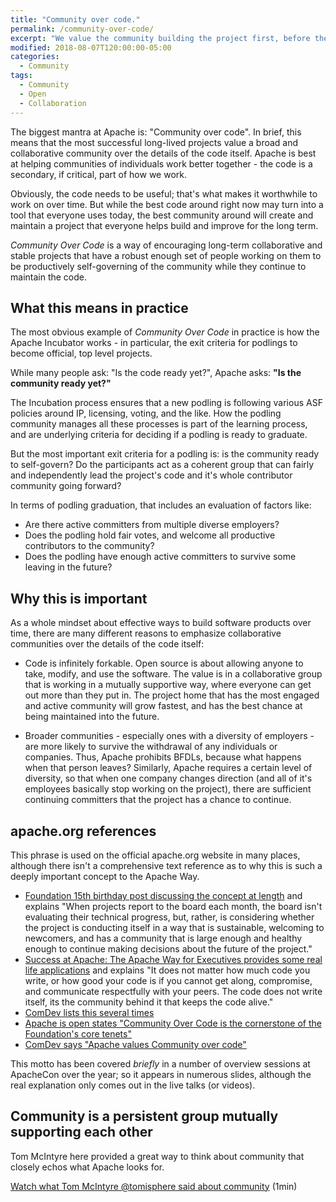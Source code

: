 ```yaml
---
title: "Community over code."
permalink: /community-over-code/
excerpt: "We value the community building the project first, before the code itself."
modified: 2018-08-07T120:00:00-05:00
categories:
  - Community
tags:
  - Community
  - Open
  - Collaboration
---
```


The biggest mantra at Apache is: "Community over code". In brief, this means that the most successful long-lived projects value a broad and collaborative community over the details of the code itself.  Apache is best at helping communities of individuals work better together - the code is a secondary, if critical, part of how we work.

Obviously, the code needs to be useful; that's what makes it worthwhile to work on over time. But while the best code around right now may turn into a tool that everyone uses today, the best community around will create and maintain a project that everyone helps build and improve for the long term.

_Community Over Code_ is a way of encouraging long-term collaborative and stable projects that have a robust enough set of people working on them to be productively self-governing of the community while they continue to maintain the code.

## What this means in practice

The most obvious example of _Community Over Code_ in practice is how the Apache Incubator works - in particular, the exit criteria for podlings to become official, top level projects.

While many people ask: "Is the code ready yet?", Apache asks: **"Is the community ready yet?"**

The Incubation process ensures that a new podling is following various ASF policies around IP, licensing, voting, and the like.  How the podling community manages all these processes is part of the learning process, and are underlying criteria for deciding if a podling is ready to graduate.

But the most important exit criteria for a podling is: is the community ready to self-govern?  Do the participants act as a coherent group that can fairly and independently lead the project's code and it's whole contributor community going forward?

In terms of podling graduation, that includes an evaluation of factors like:

- Are there active committers from multiple diverse employers?
- Does the podling hold fair votes, and welcome all productive contributors to the community?
- Does the podling have enough active committers to survive some leaving in the future?

## Why this is important

As a whole mindset about effective ways to build software products over time, there are many different reasons to emphasize collaborative communities over the details of the code itself:

- Code is infinitely forkable.  Open source is about allowing anyone to take, modify, and use the software.  The value is in a collaborative group that is working in a mutually supportive way, where everyone can get out more than they put in.  The project home that has the most engaged and active community will grow fastest, and has the best chance at being maintained into the future.

- Broader communities - especially ones with a diversity of employers - are more likely to survive the withdrawal of any individuals or companies.  Thus, Apache prohibits BFDLs, because what happens when that person leaves?  Similarly, Apache requires a certain level of diversity, so that when one company changes direction (and all of it's employees basically stop working on the project), there are sufficient continuing committers that the project has a chance to continue.

## apache.org references

This phrase is used on the official apache.org website in many places, although there isn't a comprehensive text reference as to why this is such a deeply important concept to the Apache Way.

- [Foundation 15th birthday post discussing the concept at length](https://blogs.apache.org/foundation/entry/asf_15_community_over_code) and explains "When projects report to the board each month, the board isn't evaluating their technical progress, but, rather, is considering whether the project is conducting itself in a way that is sustainable, welcoming to newcomers, and has a community that is large enough and healthy enough to continue making decisions about the future of the project."
- [Success at Apache: The Apache Way for Executives provides some real life applications](https://blogs.apache.org/foundation/entry/success-at-apache-the-apache) and explains "It does not matter how much code you write, or how good your code is if you cannot get along, compromise, and communicate respectfully with your peers. The code does not write itself, its the community behind it that keeps the code alive."
- [ComDev lists this several times](https://community.apache.org/newbiefaq.html#is-there-a-code-of-conduct-for-apache-projects)
- [Apache is open states "Community Over Code is the cornerstone of the Foundation's core tenets"](https://blogs.apache.org/foundation/entry/apache-is-open)
- [ComDev says "Apache values Community over code"](https://www.apache.org/dev/contributors.html#comdev)

This motto has been covered _briefly_ in a number of overview sessions at ApacheCon over the year; so it appears in numerous slides, although the real explanation only comes out in the live talks (or videos).

## Community is a persistent group mutually supporting each other

Tom McIntyre here provided a great way to think about community that closely echos what Apache looks for.

[Watch what Tom McIntyre @tomisphere said about community](https://twitter.com/tomisphere/status/1027188711216345089) (1min)
